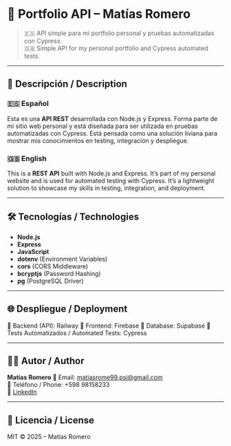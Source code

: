 # 🚀 Portfolio API – Matías Romero

> 🇪🇸 API simple para mi portfolio personal y pruebas automatizadas con Cypress.  
> 🇬🇧 Simple API for my personal portfolio and Cypress automated tests.

------------------------------------------------------------------

## 📌 Descripción / Description

### 🇪🇸 Español
Esta es una **API REST** desarrollada con Node.js y Express. Forma parte de mi sitio web personal y está diseñada para ser utilizada en pruebas automatizadas con Cypress. Está pensada como una solución liviana para mostrar mis conocimientos en testing, integración y despliegue.

### 🇬🇧 English
This is a **REST API** built with Node.js and Express. It’s part of my personal website and is used for automated testing with Cypress. It’s a lightweight solution to showcase my skills in testing, integration, and deployment.

------------------------------------------------------------------

## 🛠 Tecnologías / Technologies

- **Node.js**  
- **Express**  
- **JavaScript**  
- **dotenv** (Environment Variables)  
- **cors** (CORS Middleware)  
- **bcryptjs** (Password Hashing)  
- **pg** (PostgreSQL Driver)

------------------------------------------------------------------

## 🌐 Despliegue / Deployment
🚀 Backend (API): Railway
🎨 Frontend: Firebase
🌱 Database: Supabase
🧪 Tests Automatizados / Automated Tests: Cypress

------------------------------------------------------------------

## 👨‍💻 Autor / Author 
**Matías Romero**
📧 Email: [matiasrome99.psi@gmail.com](mailto:matiasrome99.psi@gmail.com)  
📱 Teléfono / Phone: +598 98158233  
🔗 [LinkedIn](https://www.linkedin.com/in/matias-romero-qa-testing/)

------------------------------------------------------------------

## 📃 Licencia / License

MIT © 2025 – Matías Romero
